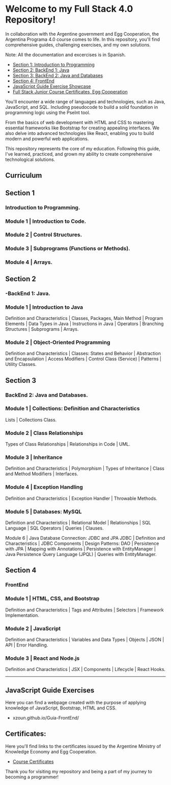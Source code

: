 # Welcome to my Full Stack 4.0 Repository!

In collaboration with the Argentine government and Egg Cooperation, the Argentina Programa 4.0 course comes to life. In this repository, you'll find comprehensive guides, challenging exercises, and my own solutions.

Note: All the documentation and excercises is in Spanish.

- [Section 1: Introduction to Programming](#section-1)
- [Section 2: BackEnd 1: Java](#section-2)
- [Section 3: BackEnd 2: Java and Databases](#section-3)
- [Section 4: FrontEnd](#section-4)
- [JavaScript Guide Exercise Showcase](#javascript-guide-exercises)
- [Full Stack Junior Course Certificates, Egg Cooperation](#certificates)

You'll encounter a wide range of languages and technologies, such as Java, JavaScript, and SQL. Including pseudocode to build a solid foundation in programming logic using the PseInt tool.

From the basics of web development with HTML and CSS to mastering essential frameworks like Bootstrap for creating appealing interfaces. We also delve into advanced technologies like React, enabling you to build modern and powerful web applications.

This repository represents the core of my education. Following this guide, I've learned, practiced, and grown my ability to create comprehensive technological solutions.

## Curriculum

## Section 1
### Introduction to Programming.

### Module 1 | Introduction to Code.
### Module 2 | Control Structures.
### Module 3 | Subprograms (Functions or Methods).
### Module 4 | Arrays.

## Section 2
### -BackEnd 1: Java. 

### Module 1 | Introduction to Java
Definition and Characteristics | Classes, Packages, Main Method | Program Elements | Data Types in Java | Instructions in Java | Operators | Branching Structures | Subprograms | Arrays.

### Module 2 | Object-Oriented Programming
Definition and Characteristics | Classes: States and Behavior | Abstraction and Encapsulation |
Access Modifiers | Control Class (Service) | Patterns | Utility Classes.

## Section 3
### BackEnd 2: Java and Databases.

### Module 1 | Collections: Definition and Characteristics
Lists | Collections Class.

### Module 2 | Class Relationships
Types of Class Relationships | Relationships in Code | UML.

### Module 3 | Inheritance
Definition and Characteristics | Polymorphism | Types of Inheritance | Class and Method Modifiers | Interfaces.

### Module 4 | Exception Handling
Definition and Characteristics | Exception Handler | Throwable Methods.

### Module 5 | Databases: MySQL
Definition and Characteristics | Relational Model | Relationships | SQL Language | SQL Operators | Queries | Clauses.

Module 6 | Java Database Connection: JDBC and JPA
JDBC | Definition and Characteristics | JDBC Components | Design Patterns: DAO | Persistence with JPA | Mapping with Annotations | Persistence with EntityManager | Java Persistence Query Language (JPQL) | Queries with EntityManager.

## Section 4
### FrontEnd

### Module 1 | HTML, CSS, and Bootstrap
Definition and Characteristics | Tags and Attributes | Selectors | Framework Implementation.

### Module 2 | JavaScript
Definition and Characteristics | Variables and Data Types | Objects | JSON | API | Error Handling.

### Module 3 | React and Node.js
Definition and Characteristics | JSX | Components | Lifecycle | React Hooks.

-------------------------------------------------------------------------------------------------------------------

## JavaScript Guide Exercises
Here you can find a webpage created with the purpose of applying knowledge of JavaScript, Bootstrap, HTML and CSS.

* xzoun.github.io/Guia-FrontEnd/

## Certificates:

Here you'll find links to the certificates issued by the Argentine Ministry of Knowledge Economy and Egg Cooperation.

* [Course Certificates](https://photos.app.goo.gl/gPy8K8vfhgM2XwsX6)

Thank you for visiting my repository and being a part of my journey to becoming a programmer!
